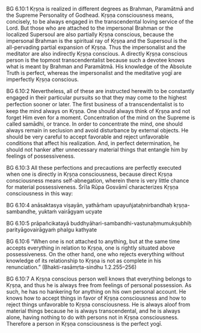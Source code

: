 BG 6.10:1	Kṛṣṇa is realized in different degrees as Brahman, Paramātmā and the Supreme Personality of Godhead. Kṛṣṇa consciousness means, concisely, to be always engaged in the transcendental loving service of the Lord. But those who are attached to the impersonal Brahman or the localized Supersoul are also partially Kṛṣṇa conscious, because the impersonal Brahman is the spiritual ray of Kṛṣṇa and the Supersoul is the all-pervading partial expansion of Kṛṣṇa. Thus the impersonalist and the meditator are also indirectly Kṛṣṇa conscious. A directly Kṛṣṇa conscious person is the topmost transcendentalist because such a devotee knows what is meant by Brahman and Paramātmā. His knowledge of the Absolute Truth is perfect, whereas the impersonalist and the meditative yogī are imperfectly Kṛṣṇa conscious.

BG 6.10:2	Nevertheless, all of these are instructed herewith to be constantly engaged in their particular pursuits so that they may come to the highest perfection sooner or later. The ﬁrst business of a transcendentalist is to keep the mind always on Kṛṣṇa. One should always think of Kṛṣṇa and not forget Him even for a moment. Concentration of the mind on the Supreme is called samādhi, or trance. In order to concentrate the mind, one should always remain in seclusion and avoid disturbance by external objects. He should be very careful to accept favorable and reject unfavorable conditions that affect his realization. And, in perfect determination, he should not hanker after unnecessary material things that entangle him by feelings of possessiveness.

BG 6.10:3	All these perfections and precautions are perfectly executed when one is directly in Kṛṣṇa consciousness, because direct Kṛṣṇa consciousness means self-abnegation, wherein there is very little chance for material possessiveness. Śrīla Rūpa Gosvāmī characterizes Kṛṣṇa consciousness in this way:

BG 6.10:4	anāsaktasya viṣayān, yathārham upayuñjataḥnirbandhaḥ kṛṣṇa-sambandhe, yuktaṁ vairāgyam ucyate

BG 6.10:5	prāpañcikatayā buddhyāhari-sambandhi-vastunaḥmumukṣubhiḥ parityāgovairāgyaṁ phalgu kathyate

BG 6.10:6	“When one is not attached to anything, but at the same time accepts everything in relation to Kṛṣṇa, one is rightly situated above possessiveness. On the other hand, one who rejects everything without knowledge of its relationship to Kṛṣṇa is not as complete in his renunciation.” (Bhakti-rasāmṛta-sindhu 1.2.255–256)

BG 6.10:7	A Kṛṣṇa conscious person well knows that everything belongs to Kṛṣṇa, and thus he is always free from feelings of personal possession. As such, he has no hankering for anything on his own personal account. He knows how to accept things in favor of Kṛṣṇa consciousness and how to reject things unfavorable to Kṛṣṇa consciousness. He is always aloof from material things because he is always transcendental, and he is always alone, having nothing to do with persons not in Kṛṣṇa consciousness. Therefore a person in Kṛṣṇa consciousness is the perfect yogī.